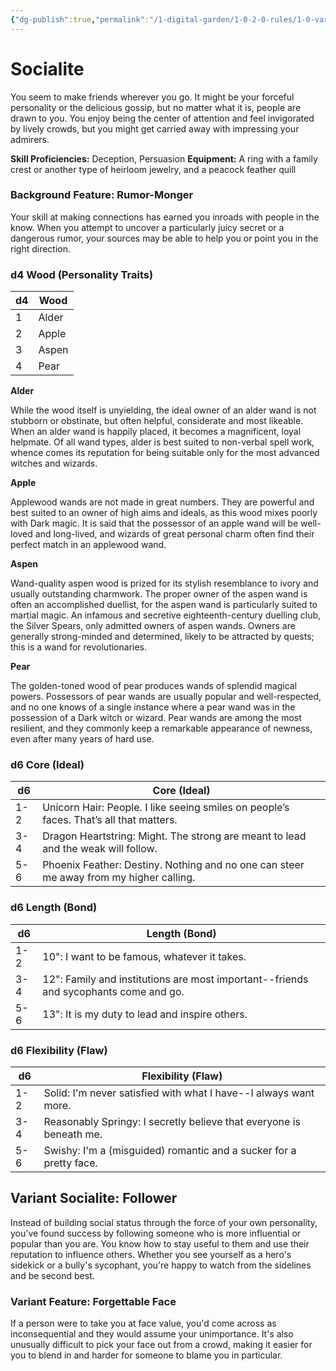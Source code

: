 ```yaml
---
{"dg-publish":true,"permalink":"/1-digital-garden/1-0-2-0-rules/1-0-variant-rules/1-06-1-9-background-socialite/"}
---
```


# Socialite

You seem to make friends wherever you go. It might be your forceful personality or the delicious gossip, but no matter what it is, people are drawn to you. You enjoy being the center of attention and feel invigorated by lively crowds, but you might get carried away with impressing your admirers.

**Skill Proficiencies:** Deception, Persuasion
**Equipment:** A ring with a family crest or another type of heirloom jewelry, and a peacock feather quill

### Background Feature: Rumor-Monger

Your skill at making connections has earned you inroads with people in the know. When you attempt to uncover a particularly juicy secret or a dangerous rumor, your sources may be able to help you or point you in the right direction.

### **d4 Wood (Personality Traits)**

| d4 | Wood    |
| -- | ------- |
| 1  | Alder   |
| 2  | Apple   |
| 3  | Aspen   |
| 4  | Pear    |
**Alder**

While the wood itself is unyielding, the ideal owner of an alder wand is not stubborn or obstinate, but often helpful, considerate and most likeable. When an alder wand is happily placed, it becomes a magnificent, loyal helpmate. Of all wand types, alder is best suited to non-verbal spell work, whence comes its reputation for being suitable only for the most advanced witches and wizards.

**Apple**

Applewood wands are not made in great numbers. They are powerful and best suited to an owner of high aims and ideals, as this wood mixes poorly with Dark magic. It is said that the possessor of an apple wand will be well-loved and long-lived, and wizards of great personal charm often find their perfect match in an applewood wand.

**Aspen**

Wand-quality aspen wood is prized for its stylish resemblance to ivory and usually outstanding charmwork. The proper owner of the aspen wand is often an accomplished duellist, for the aspen wand is particularly suited to martial magic. An infamous and secretive eighteenth-century duelling club, the Silver Spears, only admitted owners of aspen wands. Owners are generally strong-minded and determined, likely to be attracted by quests; this is a wand for revolutionaries.

**Pear**

The golden-toned wood of pear produces wands of splendid magical powers. Possessors of pear wands are usually popular and well-respected, and no one knows of a single instance where a pear wand was in the possession of a Dark witch or wizard. Pear wands are among the most resilient, and they commonly keep a remarkable appearance of newness, even after many years of hard use.

### **d6 Core (Ideal)**

| d6  | Core (Ideal)                                                                |
| --- | --------------------------------------------------------------------------- |
| 1-2 | Unicorn Hair: People. I like seeing smiles on people’s faces. That’s all that matters. |
| 3-4 | Dragon Heartstring: Might. The strong are meant to lead and the weak will follow. |
| 5-6 | Phoenix Feather: Destiny. Nothing and no one can steer me away from my higher calling. |
### **d6 Length (Bond)**

| d6  | Length (Bond)                                                                                                    |
| --- | ---------------------------------------------------------------------------------------------------------------- |
| 1-2 | 10": I want to be famous, whatever it takes.                               |
| 3-4 | 12": Family and institutions are most important--friends and sycophants come and go.                                            |
| 5-6 | 13": It is my duty to lead and inspire others.                                        |
### **d6 Flexibility (Flaw)**

| d6  | Flexibility (Flaw)                                                                  |
| --- | ----------------------------------------------------------------------------------- |
| 1-2 | Solid: I'm never satisfied with what I have--I always want more. |
| 3-4 | Reasonably Springy: I secretly believe that everyone is beneath me. |
| 5-6 | Swishy: I'm a (misguided) romantic and a sucker for a pretty face. |
## Variant Socialite: Follower 
Instead of building social status through the force of your own personality, you've found success by following someone who is more influential or popular than you are. You know how to stay useful to them and use their reputation to influence others. Whether you see yourself as a hero's sidekick or a bully's sycophant, you're happy to watch from the sidelines and be second best. 

### **Variant Feature: Forgettable Face** 
If a person were to take you at face value, you'd come across as inconsequential and they would assume your unimportance. It's also unusually difficult to pick your face out from a crowd, making it easier for you to blend in and harder for someone to blame you in particular.